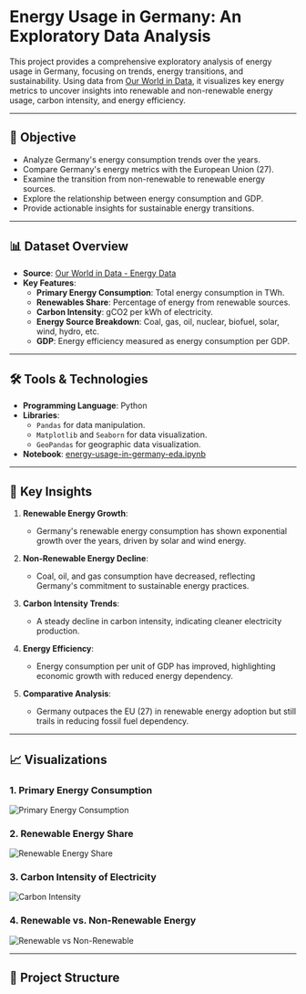 # Energy Usage in Germany: An Exploratory Data Analysis

This project provides a comprehensive exploratory analysis of energy usage in Germany, focusing on trends, energy transitions, and sustainability. Using data from [Our World in Data](https://github.com/owid/energy-data), it visualizes key energy metrics to uncover insights into renewable and non-renewable energy usage, carbon intensity, and energy efficiency.

---

## 📄 **Objective**
- Analyze Germany's energy consumption trends over the years.
- Compare Germany's energy metrics with the European Union (27).
- Examine the transition from non-renewable to renewable energy sources.
- Explore the relationship between energy consumption and GDP.
- Provide actionable insights for sustainable energy transitions.

---

## 📊 **Dataset Overview**
- **Source**: [Our World in Data - Energy Data](https://github.com/owid/energy-data)
- **Key Features**:
  - **Primary Energy Consumption**: Total energy consumption in TWh.
  - **Renewables Share**: Percentage of energy from renewable sources.
  - **Carbon Intensity**: gCO2 per kWh of electricity.
  - **Energy Source Breakdown**: Coal, gas, oil, nuclear, biofuel, solar, wind, hydro, etc.
  - **GDP**: Energy efficiency measured as energy consumption per GDP.

---

## 🛠️ **Tools & Technologies**
- **Programming Language**: Python
- **Libraries**:
  - `Pandas` for data manipulation.
  - `Matplotlib` and `Seaborn` for data visualization.
  - `GeoPandas` for geographic data visualization.
- **Notebook**: [energy-usage-in-germany-eda.ipynb](https://github.com/snsamia/A-Data-Driven-Analysis-of-Energy-Trade-and-Transition./blob/main/energy-usage-in-germany-eda.ipynb)

---

## 🔑 **Key Insights**
1. **Renewable Energy Growth**:
   - Germany's renewable energy consumption has shown exponential growth over the years, driven by solar and wind energy.

2. **Non-Renewable Energy Decline**:
   - Coal, oil, and gas consumption have decreased, reflecting Germany's commitment to sustainable energy practices.

3. **Carbon Intensity Trends**:
   - A steady decline in carbon intensity, indicating cleaner electricity production.

4. **Energy Efficiency**:
   - Energy consumption per unit of GDP has improved, highlighting economic growth with reduced energy dependency.

5. **Comparative Analysis**:
   - Germany outpaces the EU (27) in renewable energy adoption but still trails in reducing fossil fuel dependency.

---

## 📈 **Visualizations**
### 1. Primary Energy Consumption
![Primary Energy Consumption](https://github.com/snsamia/Healthcare-Analytics/blob/main/demo%20sktech.png)

### 2. Renewable Energy Share
![Renewable Energy Share](https://github.com/snsamia/Healthcare-Analytics/blob/main/demo%20sktech.png)

### 3. Carbon Intensity of Electricity
![Carbon Intensity](https://github.com/snsamia/Healthcare-Analytics/blob/main/demo%20sktech.png)

### 4. Renewable vs. Non-Renewable Energy
![Renewable vs Non-Renewable](https://github.com/snsamia/Healthcare-Analytics/blob/main/demo%20sktech.png)

---

## 📂 **Project Structure**
